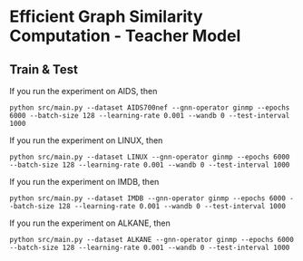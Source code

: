 # Efficient Graph Similarity Computation - Teacher Model

## Train & Test
If you run the experiment on AIDS, then
```
python src/main.py --dataset AIDS700nef --gnn-operator ginmp --epochs 6000 --batch-size 128 --learning-rate 0.001 --wandb 0 --test-interval 1000
```
If you run the experiment on LINUX, then
```
python src/main.py --dataset LINUX --gnn-operator ginmp --epochs 6000 --batch-size 128 --learning-rate 0.001 --wandb 0 --test-interval 1000
```
If you run the experiment on IMDB, then
```
python src/main.py --dataset IMDB --gnn-operator ginmp --epochs 6000 --batch-size 128 --learning-rate 0.001 --wandb 0 --test-interval 1000
```
If you run the experiment on ALKANE, then
```
python src/main.py --dataset ALKANE --gnn-operator ginmp --epochs 6000 --batch-size 128 --learning-rate 0.001 --wandb 0 --test-interval 1000
```
